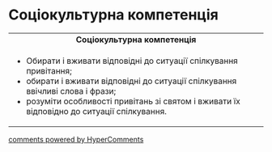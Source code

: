 <div id="hypercomments_widget" class="js-hypercomments-widget invisible"></div>

# Соціокультурна компетенція

<table>
  <tr>
    <td align="center"><b>Соціокультурна компетенція</b></td>
  </tr>
<td style="vertical-align:top !important;">
<ul>
<li>Обирати і вживати відповідні до ситуації спілкування привітання;</li>
<li>обирати і вживати відповідні до ситуації спілкування ввічливі слова і фрази;</li>
<li>розуміти особливості привітань зі святом і вживати їх відповідно до ситуації спілкування.</li>
</ul>
</td>
</table>

<div class="js-hypercomments-container">
    <a href="http://hypercomments.com" class="hc-link" title="comments widget">comments powered by HyperComments</a>
</div>
